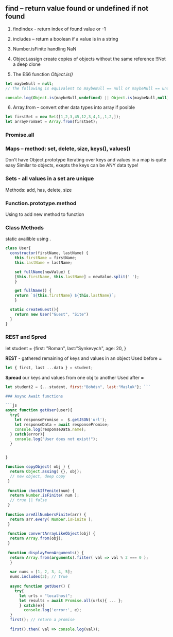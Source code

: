 ## find – return value found or undefined if not found 

1. findIndex - return index of found value or -1

2. includes – return a boolean if a value is in a string 

3. Number.isFinite handling NaN

4. Object.assign create copies of objects without the same reference !!Not a deep clone

5. The ES6 function *Object.is()*
```js 
let maybeNull = null;
// The following is equivalent to maybeNull == null or maybeNull == undefined:

console.log(Object.is(maybeNull,undefined) || Object.is(maybeNull,null)) // true
```

6.  Array.from – convert other data types into array if posible
```js 
let firstSet = new Set([1,2,3,45,12,3,4,1,,1,2,]);
let arrayFromSet = Array.from(firstSet);
```

### Promise.all 

### Maps – method: set, delete, size, keys(), values()
Don't have Object.prototype 
Iterating over keys and values in a map is quite easy
Similar to objects, exepts the keys can  be ANY data type!

### Sets - all values in a set are unique 
Methods: add, has, delete, size 


### Function.prototype.method
Using to add new method to function 

### Class Methods 
static availible using .
```js
class User{
  constructor(firstName, lastName) {
    this.firstName = firstName;
    this.lastName = lastName;

    set fullName(newValue) {
    [this.firstName, this.lastName] = newValue.split(' ');
    }

    get fullName() {
    return `${this.firstName} ${this.lastName}`;
    }

  static createGuest(){
    return new User("Guest", "Site")
  }
}
```

### REST and Spred
let student = {first: "Roman", last:"Synkevych", age: 20, }

**REST** - gathered remaining of keys and values in an object
Used before **=**
```js
let { first, last ...data } = student; 
```

**Spread** our keys and values from one obj to another 
Used after **=**
```js
let student2 = {...student, first:"Bohdsn", last:"Masluk"}; ```

### Async Await functions

```js
async function getUser(user){
  try{
    let responsePromise =  $.getJSON('url');
    let responseData = await responsePromise;
    console.log(responseData.name);
  } catch(error){
    console.log("User does not exist!");
  }


}
```
```javascript
function copyObject( obj ) {
  return Object.assing( {}, obj); 
  // new object, deep copy 
 }
 
 function checkIfFenite(num) {
  return Number.isFinite( num ); 
  // true || false 
 }
 
function areAllNumbersFinite(arr) {
  return arr.every( Number.isFinite );
 }
 
 function convertArrayLikeObject(obj) {
  return Array.from(obj);
 }
 
 function displayEvenArguments() {
  return Array.from(arguments).filter( val => val % 2 === 0 );
  }
  
  var nums = [1, 2, 3, 4, 5];
  nums.includes(3); // true
  
  async function getUser() {
    try{
      let urls = "localhost";
      let results = await Promise.all(urls){ ... }; 
      } catch(e){
        console.log('error:', e);
  }
  first(); // return a promise
  
  first().then( val => console.log(val));
  
  ```
  
